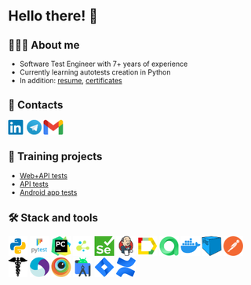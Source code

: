 # Hello there! 👋


## 👩🏻‍💻 About me
- Software Test Engineer with 7+ years of experience
- Currently learning autotests creation in Python
- In addition: [resume](https://github.com/natalia-s-belova/natalia-s-belova/blob/main/resume/AQA_Natalia_Belova.pdf), [certificates](https://github.com/natalia-s-belova/natalia-s-belova/tree/main/certificates)

## 🧭 Contacts
[<img src='images/other/linkedin.png' alt='linkedin' height='30'>](https://www.linkedin.com/in/nsbelova/)
[<img src='images/other/tg.png' alt='telegram' height='30'>](https://t.me/natalya_s_belova)
[<img src='images/other/gmail.png' alt='gmail' height='30'>](mailto:natalya.s.belova@gmail.com) 

## 🐊 Training projects
- [Web+API tests](https://github.com/natalia-s-belova/book_store_demoqa_web_api_tests)
- [API tests](https://github.com/natalia-s-belova/reqres_api_tests)
- [Android app tests](https://github.com/natalia-s-belova/wikipedia_android_app_tests)

## 🛠️ Stack and tools
<div>
<a href="https://www.python.org/"><img src="images/technologies/python.png" alt="Python" width="40" height="40"/></a>
<a href="https://docs.pytest.org/en/"><img src="images/technologies/pytest.png" alt="Pytest" width="40" height="40"/></a>
<a href="https://www.jetbrains.com/pycharm/"><img src="images/technologies/pycharm.png" alt="PyCharm" width="40" height="40"/></a>
<a href="https://github.com/yashaka/selene/"><img src="images/technologies/selene.png" alt="Selene" width="40" height="40"/></a>
<a href="https://www.selenium.dev/"><img src="images/technologies/selenium.png" alt="Selenium" width="40" height="40"/></a>
<a href="https://www.jenkins.io/"><img src="images/technologies/jenkins.png" alt="Jenkins" width="40" height="40"/></a>
<a href="https://allurereport.org/"><img src="images/technologies/allure_report.png" alt="Allure" width="40" height="40"/></a>
<a href="https://qameta.io/"><img src="images/technologies/allure_testops.png" alt="AllureTestOps" width="40" height="40"/></a>
<a href="https://www.docker.com/"><img src="images/technologies/docker.png" alt="Docker" width="40" height="40"/></a>
<a href="https://aerokube.com/selenoid/"><img src="images/technologies/selenoid.png" alt="Selenoid" width="40" height="40"/></a>
<a href="https://www.postman.com/"><img src="images/technologies/postman.png" alt="Postman" width="40" height="40"/></a>
<a href="https://pypi.org/project/requests/"><img src="images/technologies/requests.png" alt="Requests" width="40" height="40"/></a>
<a href="https://appium.io/"><img src="images/technologies/appium.png" alt="Appium" width="40" height="40"/></a>
<a href="https://www.browserstack.com/"><img src="images/technologies/browserstack.png" alt="Browserstack" width="40" height="40"/></a>
<a href="https://developer.android.com/studio"><img src="images/technologies/android_studio.png" alt="AndroidStudio" width="40" height="40"/></a>
<a href="https://www.atlassian.com/software/jira"><a href="https://www.atlassian.com/software/jira"><img src="images/technologies/jira.png" alt="Jira" width="40" height="40"/></a>
<a href="https://www.atlassian.com/software/confluence"><img src="images/technologies/confluence.png" alt="Confluence" width="40" height="40"/></a>
</div>
